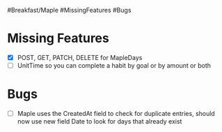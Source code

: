 #Breakfast/Maple #MissingFeatures #Bugs 
# Missing Features
- [x] POST, GET, PATCH, DELETE for MapleDays
- [ ] UnitTime so you can complete a habit by goal or by amount or both
# Bugs
- [ ] Maple uses the CreatedAt field to check for duplicate entries, should now use new field Date to look for days that already exist